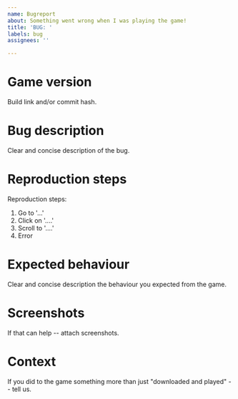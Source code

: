 ```yaml
---
name: Bugreport
about: Something went wrong when I was playing the game!
title: 'BUG: '
labels: bug
assignees: ''

---
```


# Game version
Build link and/or commit hash.

# Bug description
Clear and concise description of the bug.

# Reproduction steps
Reproduction steps:
1. Go to '...'
2. Click on '....'
3. Scroll to '....'
4. Error

# Expected behaviour
Clear and concise description the behaviour you expected from the game.

# Screenshots
If that can help -- attach screenshots.

# Context
If you did to the game something more than just "downloaded and played" -- tell us.

